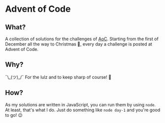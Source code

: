 # Advent of Code

## What?
A collection of solutions for the challenges of [AoC](http://adventofcode.com). Starting from the first of December all the way to Christmas 🎄, every day a challenge is posted at Advent of Code.

## Why?
¯\\\_(ツ)\_/¯ For the lulz and to keep sharp of course! 💩

## How?
As my solutions are written in JavaScript, you can run them by using `node`. At least, that's what I do. Just do something like ```node day-1``` and you're good to go! 😉
